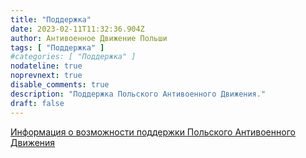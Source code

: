 ```yaml
---
title: "Поддержка"
date: 2023-02-11T11:32:36.904Z
author: Антивоенное Движение Польши
tags: [ "Поддержка" ]
#categories: [ "Поддержка" ]
nodateline: true
noprevnext: true
disable_comments: true
description: "Поддержка Польского Антивоенного Движения."
draft: false
---
```

[Информация о возможности поддержки Польского Антивоенного Движения](https://polskiruchantywojenny.com/pokoj-i-wolnosc/wsparcie/ "Страница поддержки Польского Антивоенного Движения")
